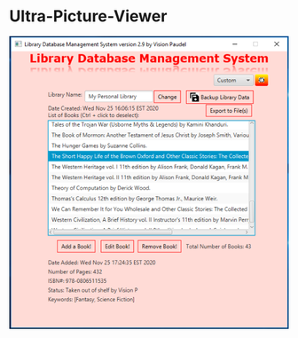 # Ultra-Picture-Viewer

<img src="https://github.com/Vision-Paudel/LibraryDBMS/blob/main/LibraryDBMS_ver2.9a.png" alt="Image could not be displayed">
